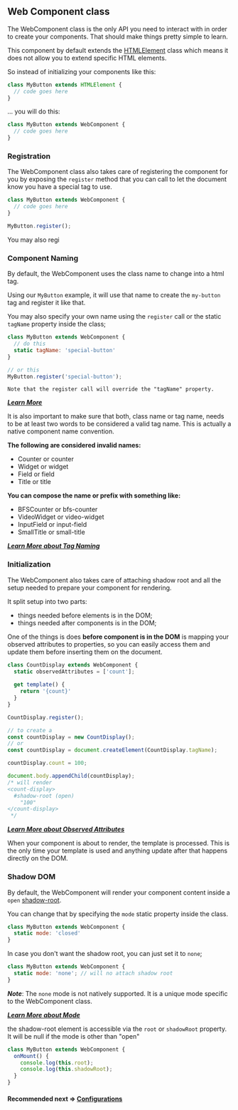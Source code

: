 ## Web Component class
The WebComponent class is the only API you need to interact with in order to create your components. 
That should make things pretty simple to learn.

This component by default extends the [HTMLElement](https://developer.mozilla.org/en-US/docs/Web/API/HTMLElement) 
class which means it does not allow you to extend specific HTML elements.

So instead of initializing your components like this:

```js
class MyButton extends HTMLElement {
  // code goes here
}
```

... you will do this:

```js
class MyButton extends WebComponent {
  // code goes here
}
```

### Registration
The WebComponent class also takes care of registering the component for you by exposing the `register`
method that you can call to let the document know you have a special tag to use.

```js
class MyButton extends WebComponent {
  // code goes here
}

MyButton.register();
```

You may also regi

### Component Naming
By default, the WebComponent uses the class name to change into a html tag.

Using our `MyButton` example, it will use that name to create the `my-button` tag and register it like that.

You may also specify your own name using the `register` call or the static `tagName` property inside the class;

```js
class MyButton extends WebComponent {
  // do this
  static tagName: 'special-button'
}

// or this
MyButton.register('special-button');
```

    Note that the register call will override the "tagName" property.

***[Learn More](https://html.spec.whatwg.org/multipage/custom-elements.html#valid-custom-element-name)***

It is also important to make sure that both, class name or tag name, needs to be at least two words to 
be considered a valid tag name. This is actually a native component name convention.

**The following are considered invalid names:**
- Counter or counter
- Widget or widget
- Field or field
- Title or title

**You can compose the name or prefix with something like:**
- BFSCounter or bfs-counter
- VideoWidget or video-widget
- InputField or input-field
- SmallTitle or small-title

***[Learn More about Tag Naming](https://github.com/beforesemicolon/web-component/blob/master/doc/configuration.md#tagname)***

### Initialization
The WebComponent also takes care of attaching shadow root and all the setup needed to prepare
your component for rendering.

It split setup into two parts:
- things needed before elements is in the DOM;
- things needed after components is in the DOM;

One of the things is does **before component is in the DOM** is mapping your observed attributes
to properties, so you can easily access them and update them before inserting them on the document.

```js
class CountDisplay extends WebComponent {
  static observedAttributes = ['count'];
  
  get template() {
    return '{count}'
  }
}

CountDisplay.register();

// to create a 
const countDisplay = new CountDisplay();
// or 
const countDisplay = document.createElement(CountDisplay.tagName);

countDisplay.count = 100;

document.body.appendChild(countDisplay);
/* will render
<count-display>
  #shadow-root (open)
    "100"
</count-display>
 */
```

***[Learn More about Observed Attributes](https://github.com/beforesemicolon/web-component/blob/master/doc/attributes.md)***

When your component is about to render, the template is processed. This is the only time your
template is used and anything update after that happens directly on the DOM.

### Shadow DOM
By default, the WebComponent will render your component content inside a `open` [shadow-root](https://developer.mozilla.org/en-US/docs/Web/API/ShadowRoot).

You can change that by specifying the `mode` static property inside the class.

```js
class MyButton extends WebComponent {
  static mode: 'closed'
}
```

In case you don't want the shadow root, you can just set it to `none`;

```js
class MyButton extends WebComponent {
  static mode: 'none'; // will no attach shadow root
}
```

***Note***: The `none` mode is not natively supported. It is a unique mode specific to the WebComponent class.

***[Learn More about Mode](https://github.com/beforesemicolon/web-component/blob/master/doc/configuration.md#mode)***

the shadow-root element is accessible via the `root` or `shadowRoot` property. It will be null if the mode is other than "open"

```js
class MyButton extends WebComponent {
  onMount() {
    console.log(this.root);
    console.log(this.shadowRoot);
  }
}
```

#### Recommended next => [Configurations](https://github.com/beforesemicolon/web-component/blob/master/doc/configurations.md)
